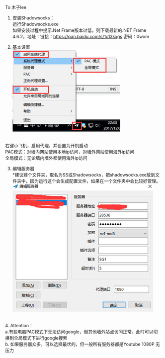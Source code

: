 To 木子lee
1. 安装Shadowsocks：<br>
	运行Shadowsocks.exe<br>
	如果安装过程中提示.Net Frame版本过低，则下载最新的.NET Frame 4.6.2，地址：链接：https://pan.baidu.com/s/1c13kxgs 密码：0wxm<br>

2. 基本设置<br>
![Alt text](https://github.com/codermckee/Shadowsocks/raw/master/img/1.png)
<br>
右键小飞机，启用代理，并设置为开机启动<br>
PAC模式：对墙内网站使用本地ip访问，对墙外网站使用海外ip访问<br>
全局模式：无论墙内墙外都使用海外ip访问<br>

3. 编辑服务器<br>
*建议建个文件夹，取名为SS或Shadowsocks，把shadowsocks.exe放到文件夹中，因为运行这个会生成配置文件，如果在一个文件夹中会比较好管理。<br>
![Alt text](https://github.com/codermckee/Shadowsocks/raw/master/img/2.png)
<br>
4. Attention：<br>
a.有些电脑PAC模式下无法访问google，但其他墙外站点访问正常。此时可以切换到全局模式下进行google搜索<br>
b. 如果服务器众多，可以选择最优的，但一般所有服务器都是Youtube 1080P 无压力<br>
